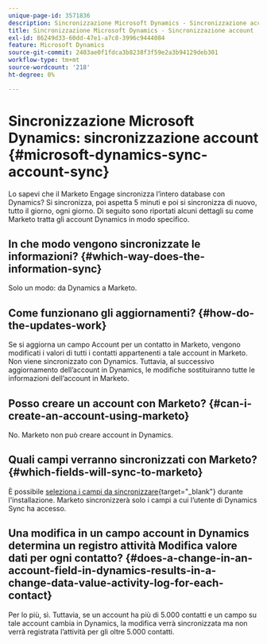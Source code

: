 ```yaml
---
unique-page-id: 3571836
description: Sincronizzazione Microsoft Dynamics - Sincronizzazione account - Documenti Marketo - Documentazione del prodotto
title: Sincronizzazione Microsoft Dynamics - Sincronizzazione account
exl-id: 86249d33-60dd-47e1-a7c8-3996c9444084
feature: Microsoft Dynamics
source-git-commit: 2403ae0f1fdca3b8238f3f59e2a3b94129deb301
workflow-type: tm+mt
source-wordcount: '218'
ht-degree: 0%

---
```


# Sincronizzazione Microsoft Dynamics: sincronizzazione account {#microsoft-dynamics-sync-account-sync}

Lo sapevi che il Marketo Engage sincronizza l’intero database con Dynamics? Si sincronizza, poi aspetta 5 minuti e poi si sincronizza di nuovo, tutto il giorno, ogni giorno. Di seguito sono riportati alcuni dettagli su come Marketo tratta gli account Dynamics in modo specifico.

## In che modo vengono sincronizzate le informazioni? {#which-way-does-the-information-sync}

Solo un modo: da Dynamics a Marketo.

## Come funzionano gli aggiornamenti? {#how-do-the-updates-work}

Se si aggiorna un campo Account per un contatto in Marketo, vengono modificati i valori di tutti i contatti appartenenti a tale account in Marketo. Non viene sincronizzato con Dynamics. Tuttavia, al successivo aggiornamento dell’account in Dynamics, le modifiche sostituiranno tutte le informazioni dell’account in Marketo.

## Posso creare un account con Marketo? {#can-i-create-an-account-using-marketo}

No. Marketo non può creare account in Dynamics.

## Quali campi verranno sincronizzati con Marketo? {#which-fields-will-sync-to-marketo}

È possibile [seleziona i campi da sincronizzare](/help/marketo/product-docs/crm-sync/microsoft-dynamics-sync/sync-setup/microsoft-dynamics-365-with-ropc-connection/step-4-of-4-connect.md#select-fields-to-sync){target="_blank"} durante l&#39;installazione. Marketo sincronizzerà solo i campi a cui l’utente di Dynamics Sync ha accesso.

## Una modifica in un campo account in Dynamics determina un registro attività Modifica valore dati per ogni contatto?  {#does-a-change-in-an-account-field-in-dynamics-results-in-a-change-data-value-activity-log-for-each-contact}

Per lo più, sì. Tuttavia, se un account ha più di 5.000 contatti e un campo su tale account cambia in Dynamics, la modifica verrà sincronizzata ma non verrà registrata l’attività per gli oltre 5.000 contatti.
